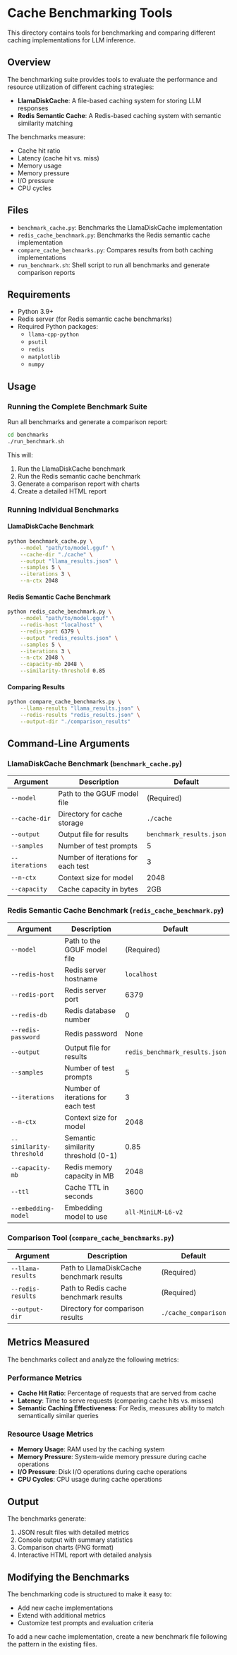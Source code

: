 # Cache Benchmarking Tools

This directory contains tools for benchmarking and comparing different caching implementations for LLM inference.

## Overview

The benchmarking suite provides tools to evaluate the performance and resource utilization of different caching strategies:

- **LlamaDiskCache**: A file-based caching system for storing LLM responses
- **Redis Semantic Cache**: A Redis-based caching system with semantic similarity matching

The benchmarks measure:
- Cache hit ratio
- Latency (cache hit vs. miss)
- Memory usage
- Memory pressure
- I/O pressure
- CPU cycles

## Files

- `benchmark_cache.py`: Benchmarks the LlamaDiskCache implementation
- `redis_cache_benchmark.py`: Benchmarks the Redis semantic cache implementation
- `compare_cache_benchmarks.py`: Compares results from both caching implementations
- `run_benchmark.sh`: Shell script to run all benchmarks and generate comparison reports

## Requirements

- Python 3.9+
- Redis server (for Redis semantic cache benchmarks)
- Required Python packages:
  - `llama-cpp-python`
  - `psutil`
  - `redis`
  - `matplotlib`
  - `numpy`

## Usage

### Running the Complete Benchmark Suite

Run all benchmarks and generate a comparison report:

```bash
cd benchmarks
./run_benchmark.sh
```

This will:
1. Run the LlamaDiskCache benchmark
2. Run the Redis semantic cache benchmark
3. Generate a comparison report with charts
4. Create a detailed HTML report

### Running Individual Benchmarks

#### LlamaDiskCache Benchmark

```bash
python benchmark_cache.py \
    --model "path/to/model.gguf" \
    --cache-dir "./cache" \
    --output "llama_results.json" \
    --samples 5 \
    --iterations 3 \
    --n-ctx 2048
```

#### Redis Semantic Cache Benchmark

```bash
python redis_cache_benchmark.py \
    --model "path/to/model.gguf" \
    --redis-host "localhost" \
    --redis-port 6379 \
    --output "redis_results.json" \
    --samples 5 \
    --iterations 3 \
    --n-ctx 2048 \
    --capacity-mb 2048 \
    --similarity-threshold 0.85
```

#### Comparing Results

```bash
python compare_cache_benchmarks.py \
    --llama-results "llama_results.json" \
    --redis-results "redis_results.json" \
    --output-dir "./comparison_results"
```

## Command-Line Arguments

### LlamaDiskCache Benchmark (`benchmark_cache.py`)

| Argument | Description | Default |
|----------|-------------|---------|
| `--model` | Path to the GGUF model file | (Required) |
| `--cache-dir` | Directory for cache storage | `./cache` |
| `--output` | Output file for results | `benchmark_results.json` |
| `--samples` | Number of test prompts | 5 |
| `--iterations` | Number of iterations for each test | 3 |
| `--n-ctx` | Context size for model | 2048 |
| `--capacity` | Cache capacity in bytes | 2GB |

### Redis Semantic Cache Benchmark (`redis_cache_benchmark.py`)

| Argument | Description | Default |
|----------|-------------|---------|
| `--model` | Path to the GGUF model file | (Required) |
| `--redis-host` | Redis server hostname | `localhost` |
| `--redis-port` | Redis server port | 6379 |
| `--redis-db` | Redis database number | 0 |
| `--redis-password` | Redis password | None |
| `--output` | Output file for results | `redis_benchmark_results.json` |
| `--samples` | Number of test prompts | 5 |
| `--iterations` | Number of iterations for each test | 3 |
| `--n-ctx` | Context size for model | 2048 |
| `--similarity-threshold` | Semantic similarity threshold (0-1) | 0.85 |
| `--capacity-mb` | Redis memory capacity in MB | 2048 |
| `--ttl` | Cache TTL in seconds | 3600 |
| `--embedding-model` | Embedding model to use | `all-MiniLM-L6-v2` |

### Comparison Tool (`compare_cache_benchmarks.py`)

| Argument | Description | Default |
|----------|-------------|---------|
| `--llama-results` | Path to LlamaDiskCache benchmark results | (Required) |
| `--redis-results` | Path to Redis cache benchmark results | (Required) |
| `--output-dir` | Directory for comparison results | `./cache_comparison` |

## Metrics Measured

The benchmarks collect and analyze the following metrics:

### Performance Metrics
- **Cache Hit Ratio**: Percentage of requests that are served from cache
- **Latency**: Time to serve requests (comparing cache hits vs. misses)
- **Semantic Caching Effectiveness**: For Redis, measures ability to match semantically similar queries

### Resource Usage Metrics
- **Memory Usage**: RAM used by the caching system
- **Memory Pressure**: System-wide memory pressure during cache operations
- **I/O Pressure**: Disk I/O operations during cache operations 
- **CPU Cycles**: CPU usage during cache operations

## Output

The benchmarks generate:

1. JSON result files with detailed metrics
2. Console output with summary statistics
3. Comparison charts (PNG format)
4. Interactive HTML report with detailed analysis

## Modifying the Benchmarks

The benchmarking code is structured to make it easy to:
- Add new cache implementations
- Extend with additional metrics
- Customize test prompts and evaluation criteria

To add a new cache implementation, create a new benchmark file following the pattern in the existing files. 